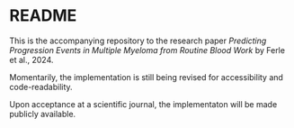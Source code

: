 # README

This is the accompanying repository to the research paper _Predicting Progression Events in Multiple Myeloma from Routine Blood Work_ by Ferle et al., 2024.

Momentarily, the implementation is still being revised for accessibility and code-readability.

Upon acceptance at a scientific journal, the implementaton will be made publicly available.
